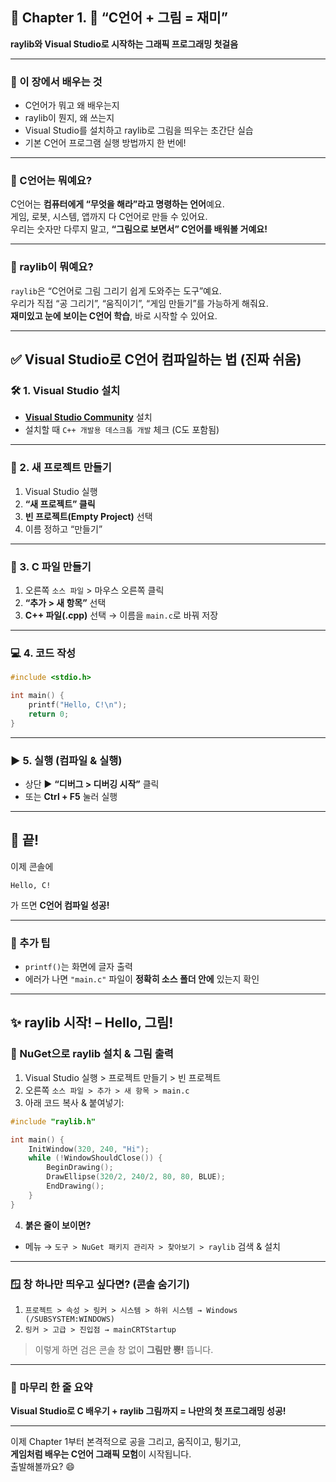 ## 📘 Chapter 1. 🚀 “C언어 + 그림 = 재미”  
**raylib와 Visual Studio로 시작하는 그래픽 프로그래밍 첫걸음**

---

### 🎯 이 장에서 배우는 것
- C언어가 뭐고 왜 배우는지  
- raylib이 뭔지, 왜 쓰는지  
- Visual Studio를 설치하고 raylib로 그림을 띄우는 초간단 실습  
- 기본 C언어 프로그램 실행 방법까지 한 번에!

---

### 👶 C언어는 뭐예요?

C언어는 **컴퓨터에게 “무엇을 해라”라고 명령하는 언어**예요.  
게임, 로봇, 시스템, 앱까지 다 C언어로 만들 수 있어요.  
우리는 숫자만 다루지 말고, **“그림으로 보면서” C언어를 배워볼 거예요!**

---

### 🎨 raylib이 뭐예요?

`raylib`은 “C언어로 그림 그리기 쉽게 도와주는 도구”예요.  
우리가 직접 “공 그리기”, “움직이기”, “게임 만들기”를 가능하게 해줘요.  
**재미있고 눈에 보이는 C언어 학습**, 바로 시작할 수 있어요.

---

## ✅ Visual Studio로 C언어 컴파일하는 법 (진짜 쉬움)

### 🛠️ 1. Visual Studio 설치  
- **[Visual Studio Community](https://visualstudio.microsoft.com/ko/vs/community/)** 설치  
- 설치할 때 `C++ 개발용 데스크톱 개발` 체크 (C도 포함됨)

---

### 📁 2. 새 프로젝트 만들기  
1. Visual Studio 실행  
2. **“새 프로젝트” 클릭**  
3. **빈 프로젝트(Empty Project)** 선택  
4. 이름 정하고 “만들기”

---

### 📄 3. C 파일 만들기  
1. 오른쪽 `소스 파일` > 마우스 오른쪽 클릭  
2. **“추가 > 새 항목”** 선택  
3. **C++ 파일(.cpp)** 선택 → 이름을 `main.c`로 바꿔 저장

---

### 💻 4. 코드 작성

```c
#include <stdio.h>

int main() {
    printf("Hello, C!\n");
    return 0;
}
```

---

### ▶️ 5. 실행 (컴파일 & 실행)

- 상단 ▶️ **“디버그 > 디버깅 시작”** 클릭  
- 또는 **Ctrl + F5** 눌러 실행

---

## 🎉 끝!

이제 콘솔에  
```
Hello, C!
```
가 뜨면 **C언어 컴파일 성공!**

---

### 📌 추가 팁
- `printf()`는 화면에 글자 출력  
- 에러가 나면 `"main.c"` 파일이 **정확히 소스 폴더 안에** 있는지 확인  

---

## ✨ raylib 시작! – Hello, 그림!

### 🎨 NuGet으로 raylib 설치 & 그림 출력

1. Visual Studio 실행 > 프로젝트 만들기 > 빈 프로젝트  
2. 오른쪽 `소스 파일 > 추가 > 새 항목 > main.c`  
3. 아래 코드 복사 & 붙여넣기:

```c
#include "raylib.h"

int main() {
    InitWindow(320, 240, "Hi");
    while (!WindowShouldClose()) {
        BeginDrawing();
        DrawEllipse(320/2, 240/2, 80, 80, BLUE);
        EndDrawing();
    }
}
```

4. **붉은 줄이 보이면?**
- 메뉴 → `도구 > NuGet 패키지 관리자 > 찾아보기 > raylib` 검색 & 설치

---

### 🪟 창 하나만 띄우고 싶다면? (콘솔 숨기기)

1. `프로젝트 > 속성 > 링커 > 시스템 > 하위 시스템 → Windows (/SUBSYSTEM:WINDOWS)`  
2. `링커 > 고급 > 진입점 → mainCRTStartup`

> 이렇게 하면 검은 콘솔 창 없이 **그림만 뿅!** 뜹니다.

---

### 🚀 마무리 한 줄 요약  
**Visual Studio로 C 배우기 + raylib 그림까지 = 나만의 첫 프로그래밍 성공!**

---

이제 Chapter 1부터 본격적으로 공을 그리고, 움직이고, 튕기고,  
**게임처럼 배우는 C언어 그래픽 모험**이 시작됩니다.  
출발해볼까요? 😄
